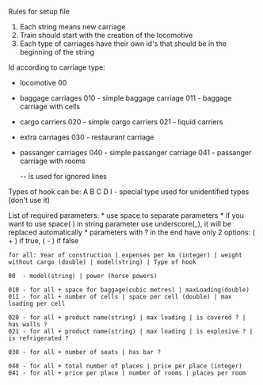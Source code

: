 Rules for setup file

1) Each string means new carriage
2) Train should start with the creation of the locomotive
3) Each type of carriages have their own id's that should be in the beginning of the string

Id according to carriage type:
- locomotive
    00
- baggage carriages
    010 - simple baggage carriage
    011 - baggage carriage with cells
- cargo carriers
    020 - simple cargo carriers
    021 - liquid carriers
- extra carriages
    030 - restaurant carriage
- passanger carriages
    040 - simple passanger carriage
    041 - passanger carriage with rooms

    -- is used for ignored lines

Types of hook can be:
    A
    B
    C
    D
    I - special type used for unidentified types (don't use it)

List of required parameters:
    * use space to separate parameters
    * if you want to use space( ) in string parameter use underscore(_), it will be replaced automatically
    * parameters with ? in the end have only 2 options: ( + ) if true, ( - ) if false

    for all: Year of construction | expenses per km (integer) | weight without cargo (double) | model(string) | Type of hook

    00  - model(string) | power (horse powers)

    010 - for all + space for baggage(cubic metres) | maxLoading(double)
    011 - for all + number of cells | space per cell (double) | max loading per cell

    020 - for all + product name(string) | max loading | is covered ? | has walls ?
    021 - for all + product name(string) | max loading | is explosive ? | is refrigerated ?

    030 - for all + number of seats | has bar ?

    040 - for all + total number of places | price per place (integer)
    041 - for all + price per place | number of rooms | places per room


